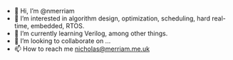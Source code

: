 - 👋 Hi, I’m @nmerriam
- 👀 I’m interested in algorithm design, optimization, scheduling, hard real-time, embedded, RTOS.
- 🌱 I’m currently learning Verilog, among other things.
- 💞️ I’m looking to collaborate on ...
- 📫 How to reach me nicholas@merriam.me.uk

<!---
nmerriam/nmerriam is a ✨ special ✨ repository because its `README.md` (this file) appears on your GitHub profile.
You can click the Preview link to take a look at your changes.
--->
